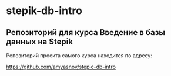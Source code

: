 # stepik-db-intro

## Репозиторий для курса Введение в базы данных на Stepik

Репозиторий проекта самого курса находится по адресу:

https://github.com/amyasnov/stepic-db-intro